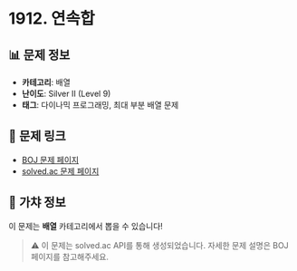 # 1912. 연속합

## 📊 문제 정보
- **카테고리**: 배열
- **난이도**: Silver II (Level 9)
- **태그**: 다이나믹 프로그래밍, 최대 부분 배열 문제

## 🔗 문제 링크
- [BOJ 문제 페이지](https://www.acmicpc.net/problem/1912)
- [solved.ac 문제 페이지](https://solved.ac/problems/1912)

## 🎯 가챠 정보
이 문제는 **배열** 카테고리에서 뽑을 수 있습니다!

> ⚠️ 이 문제는 solved.ac API를 통해 생성되었습니다. 
> 자세한 문제 설명은 BOJ 페이지를 참고해주세요.
